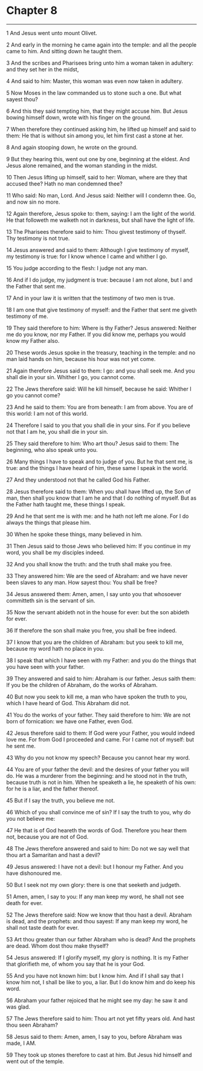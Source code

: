 # Chapter 8

***

1 And Jesus went unto mount Olivet.

2 And early in the morning he came again into the temple: and all the people came to him. And sitting down he taught them.

3 And the scribes and Pharisees bring unto him a woman taken in adultery: and they set her in the midst,

4 And said to him: Master, this woman was even now taken in adultery.

5 Now Moses in the law commanded us to stone such a one. But what sayest thou?

6 And this they said tempting him, that they might accuse him. But Jesus bowing himself down, wrote with his finger on the ground.

7 When therefore they continued asking him, he lifted up himself and said to them: He that is without sin among you, let him first cast a stone at her.

8 And again stooping down, he wrote on the ground.

9 But they hearing this, went out one by one, beginning at the eldest. And Jesus alone remained, and the woman standing in the midst.

10 Then Jesus lifting up himself, said to her: Woman, where are they that accused thee? Hath no man condemned thee?

11 Who said: No man, Lord. And Jesus said: Neither will I condemn thee. Go, and now sin no more.

12 Again therefore, Jesus spoke to: them, saying: I am the light of the world. He that followeth me walketh not in darkness, but shall have the light of life.

13 The Pharisees therefore said to him: Thou givest testimony of thyself. Thy testimony is not true.

14 Jesus answered and said to them: Although I give testimony of myself, my testimony is true: for I know whence I came and whither I go.

15 You judge according to the flesh: I judge not any man.

16 And if I do judge, my judgment is true: because I am not alone, but I and the Father that sent me.

17 And in your law it is written that the testimony of two men is true.

18 I am one that give testimony of myself: and the Father that sent me giveth testimony of me.

19 They said therefore to him: Where is thy Father? Jesus answered: Neither me do you know, nor my Father. If you did know me, perhaps you would know my Father also.

20 These words Jesus spoke in the treasury, teaching in the temple: and no man laid hands on him, because his hour was not yet come.

21 Again therefore Jesus said to them: I go: and you shall seek me. And you shall die in your sin. Whither I go, you cannot come.

22 The Jews therefore said: Will he kill himself, because he said: Whither I go you cannot come?

23 And he said to them: You are from beneath: I am from above. You are of this world: I am not of this world.

24 Therefore I said to you that you shall die in your sins. For if you believe not that I am he, you shall die in your sin.

25 They said therefore to him: Who art thou? Jesus said to them: The beginning, who also speak unto you.

26 Many things I have to speak and to judge of you. But he that sent me, is true: and the things I have heard of him, these same I speak in the world.

27 And they understood not that he called God his Father.

28 Jesus therefore said to them: When you shall have lifted up, the Son of man, then shall you know that I am he and that I do nothing of myself. But as the Father hath taught me, these things I speak.

29 And he that sent me is with me: and he hath not left me alone. For I do always the things that please him.

30 When he spoke these things, many believed in him.

31 Then Jesus said to those Jews who believed him: If you continue in my word, you shall be my disciples indeed.

32 And you shall know the truth: and the truth shall make you free.

33 They answered him: We are the seed of Abraham: and we have never been slaves to any man. How sayest thou: You shall be free?

34 Jesus answered them: Amen, amen, I say unto you that whosoever committeth sin is the servant of sin.

35 Now the servant abideth not in the house for ever: but the son abideth for ever.

36 If therefore the son shall make you free, you shall be free indeed.

37 I know that you are the children of Abraham: but you seek to kill me, because my word hath no place in you.

38 I speak that which I have seen with my Father: and you do the things that you have seen with your father.

39 They answered and said to him: Abraham is our father. Jesus saith them: If you be the children of Abraham, do the works of Abraham.

40 But now you seek to kill me, a man who have spoken the truth to you, which I have heard of God. This Abraham did not.

41 You do the works of your father. They said therefore to him: We are not born of fornication: we have one Father, even God.

42 Jesus therefore said to them: If God were your Father, you would indeed love me. For from God I proceeded and came. For I came not of myself: but he sent me.

43 Why do you not know my speech? Because you cannot hear my word.

44 You are of your father the devil: and the desires of your father you will do. He was a murderer from the beginning: and he stood not in the truth, because truth is not in him. When he speaketh a lie, he speaketh of his own: for he is a liar, and the father thereof.

45 But if I say the truth, you believe me not.

46 Which of you shall convince me of sin? If I say the truth to you, why do you not believe me:

47 He that is of God heareth the words of God. Therefore you hear them not, because you are not of God.

48 The Jews therefore answered and said to him: Do not we say well that thou art a Samaritan and hast a devil?

49 Jesus answered: I have not a devil: but I honour my Father. And you have dishonoured me.

50 But I seek not my own glory: there is one that seeketh and judgeth.

51 Amen, amen, I say to you: If any man keep my word, he shall not see death for ever.

52 The Jews therefore said: Now we know that thou hast a devil. Abraham is dead, and the prophets: and thou sayest: If any man keep my word, he shall not taste death for ever.

53 Art thou greater than our father Abraham who is dead? And the prophets are dead. Whom dost thou make thyself?

54 Jesus answered: If I glorify myself, my glory is nothing. It is my Father that glorifieth me, of whom you say that he is your God.

55 And you have not known him: but I know him. And if I shall say that I know him not, I shall be like to you, a liar. But I do know him and do keep his word.

56 Abraham your father rejoiced that he might see my day: he saw it and was glad.

57 The Jews therefore said to him: Thou art not yet fifty years old. And hast thou seen Abraham?

58 Jesus said to them: Amen, amen, I say to you, before Abraham was made, I AM.

59 They took up stones therefore to cast at him. But Jesus hid himself and went out of the temple.

